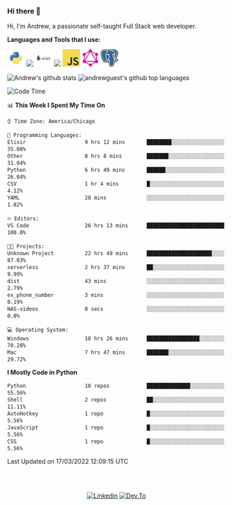 ### Hi there 👋

Hi, I'm Andrew, a passionate self-taught Full Stack web developer.

**Languages and Tools that I use:**  

<code><img height="40" src="https://raw.githubusercontent.com/github/explore/80688e429a7d4ef2fca1e82350fe8e3517d3494d/topics/python/python.png"></code>
<code><img height="40" src="https://fastapi.tiangolo.com/img/logo-margin/logo-teal.png"></code>
<code><img height="40" src="https://raw.githubusercontent.com/github/explore/d106aa3f6fa091ab80ab5c8cf0d931baff3caaea/topics/elixir/elixir.png"></code>
<code><img height="40" src="https://img.stackshare.io/service/3262/-s9uoLIN.png"></code>
<code><img height="40" src="https://raw.githubusercontent.com/github/explore/80688e429a7d4ef2fca1e82350fe8e3517d3494d/topics/javascript/javascript.png"></code>
<code><img height="40" src="https://raw.githubusercontent.com/github/explore/5c058a388828bb5fde0bcafd4bc867b5bb3f26f3/topics/graphql/graphql.png"></code>
<code><img height="40" src="https://raw.githubusercontent.com/github/explore/80688e429a7d4ef2fca1e82350fe8e3517d3494d/topics/postgresql/postgresql.png"></code>

![Andrew's github stats](https://github-readme-stats.vercel.app/api?username=andrewguest&show_icons=true&theme=vue-dark&count_private=true)
<img height="180em" src="https://github-readme-stats.vercel.app/api/top-langs/?username=andrewguest&theme=vue-dark&layout=compact" alt="andrewguest's github top languages" />

<!--START_SECTION:waka-->
![Code Time](http://img.shields.io/badge/Code%20Time-1%2C025%20hrs%2045%20mins-blue)

📊 **This Week I Spent My Time On** 

```text
⌚︎ Time Zone: America/Chicago

💬 Programming Languages: 
Elixir                   9 hrs 12 mins       ████████░░░░░░░░░░░░░░░░░   35.08% 
Other                    8 hrs 8 mins        ███████░░░░░░░░░░░░░░░░░░   31.04% 
Python                   6 hrs 49 mins       ██████░░░░░░░░░░░░░░░░░░░   26.04% 
CSV                      1 hr 4 mins         █░░░░░░░░░░░░░░░░░░░░░░░░   4.12% 
YAML                     28 mins             ░░░░░░░░░░░░░░░░░░░░░░░░░   1.82%

🔥 Editors: 
VS Code                  26 hrs 13 mins      █████████████████████████   100.0%

🐱‍💻 Projects: 
Unknown Project          22 hrs 49 mins      █████████████████████░░░░   87.03% 
serverless               2 hrs 37 mins       ██░░░░░░░░░░░░░░░░░░░░░░░   9.99% 
dist                     43 mins             ░░░░░░░░░░░░░░░░░░░░░░░░░   2.79% 
ex_phone_number          3 mins              ░░░░░░░░░░░░░░░░░░░░░░░░░   0.19% 
NAS-videos               0 secs              ░░░░░░░░░░░░░░░░░░░░░░░░░   0.0%

💻 Operating System: 
Windows                  18 hrs 26 mins      █████████████████░░░░░░░░   70.28% 
Mac                      7 hrs 47 mins       ███████░░░░░░░░░░░░░░░░░░   29.72%

```

**I Mostly Code in Python** 

```text
Python                   10 repos            ██████████████░░░░░░░░░░░   55.56% 
Shell                    2 repos             ██░░░░░░░░░░░░░░░░░░░░░░░   11.11% 
AutoHotkey               1 repo              █░░░░░░░░░░░░░░░░░░░░░░░░   5.56% 
JavaScript               1 repo              █░░░░░░░░░░░░░░░░░░░░░░░░   5.56% 
CSS                      1 repo              █░░░░░░░░░░░░░░░░░░░░░░░░   5.56%

```



 Last Updated on 17/03/2022 12:09:15 UTC
<!--END_SECTION:waka-->

<br><br>
<p align="center">
   <a href="https://www.linkedin.com/in/andrew-guest-a891759a" target="_blank"><img src="https://img.shields.io/badge/LinkedIn-0077B5?style=for-the-badge&logo=linkedin&logoColor=white" alt="Linkedin"></a>
  <a href="https://dev.to/aguest" target="_blank"><img src="https://img.shields.io/badge/Dev.to-0A0A0A?style=for-the-badge&logo=dev%2Eto&logoColor=white" alt="Dev.To"></a>
</p>
